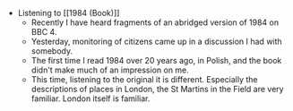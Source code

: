 - Listening to [[1984 (Book)]]
	- Recently I have heard fragments of an abridged version of 1984 on BBC 4.
	- Yesterday, monitoring of citizens came up in a discussion I had with somebody.
	- The first time I read 1984 over 20 years ago, in Polish, and the book didn't make much of an impression on me.
	- This time, listening to the original it is different. Especially the descriptions of places in London, the St Martins in the Field are very familiar. London itself is familiar.